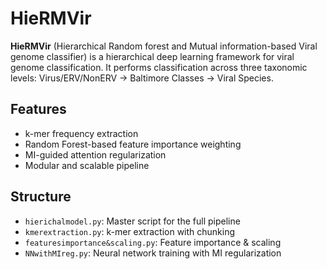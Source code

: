 # HieRMVir

**HieRMVir** (Hierarchical Random forest and Mutual information-based Viral genome classifier) is a hierarchical deep learning framework for viral genome classification. It performs classification across three taxonomic levels: Virus/ERV/NonERV → Baltimore Classes → Viral Species.

## Features
- k-mer frequency extraction
- Random Forest-based feature importance weighting
- MI-guided attention regularization
- Modular and scalable pipeline

## Structure
- `hierichalmodel.py`: Master script for the full pipeline
- `kmerextraction.py`: k-mer extraction with chunking
- `featuresimportance&scaling.py`: Feature importance & scaling
- `NNwithMIreg.py`: Neural network training with MI regularization
